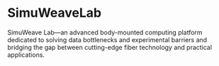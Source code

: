 # SimuWeaveLab
SimuWeave Lab—an advanced body-mounted computing platform dedicated to solving data bottlenecks and experimental barriers and bridging the gap between cutting-edge fiber technology and practical applications.
